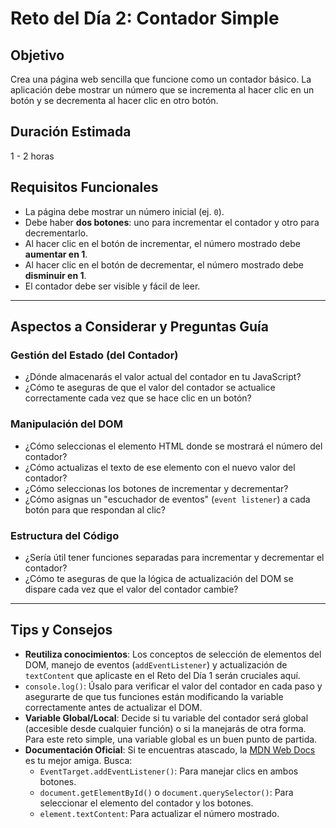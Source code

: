 # Reto del Día 2: Contador Simple

## Objetivo

Crea una página web sencilla que funcione como un contador básico. La aplicación debe mostrar un número que se incrementa al hacer clic en un botón y se decrementa al hacer clic en otro botón.

## Duración Estimada

1 - 2 horas

## Requisitos Funcionales

* La página debe mostrar un número inicial (ej. `0`).
* Debe haber **dos botones**: uno para incrementar el contador y otro para decrementarlo.
* Al hacer clic en el botón de incrementar, el número mostrado debe **aumentar en 1**.
* Al hacer clic en el botón de decrementar, el número mostrado debe **disminuir en 1**.
* El contador debe ser visible y fácil de leer.

---

## Aspectos a Considerar y Preguntas Guía

### Gestión del Estado (del Contador)

* ¿Dónde almacenarás el valor actual del contador en tu JavaScript?
* ¿Cómo te aseguras de que el valor del contador se actualice correctamente cada vez que se hace clic en un botón?

### Manipulación del DOM

* ¿Cómo seleccionas el elemento HTML donde se mostrará el número del contador?
* ¿Cómo actualizas el texto de ese elemento con el nuevo valor del contador?
* ¿Cómo seleccionas los botones de incrementar y decrementar?
* ¿Cómo asignas un "escuchador de eventos" (`event listener`) a cada botón para que respondan al clic?

### Estructura del Código

* ¿Sería útil tener funciones separadas para incrementar y decrementar el contador?
* ¿Cómo te aseguras de que la lógica de actualización del DOM se dispare cada vez que el valor del contador cambie?

---

## Tips y Consejos

* **Reutiliza conocimientos**: Los conceptos de selección de elementos del DOM, manejo de eventos (`addEventListener`) y actualización de `textContent` que aplicaste en el Reto del Día 1 serán cruciales aquí.
* `console.log()`: Úsalo para verificar el valor del contador en cada paso y asegurarte de que tus funciones están modificando la variable correctamente antes de actualizar el DOM.
* **Variable Global/Local**: Decide si tu variable del contador será global (accesible desde cualquier función) o si la manejarás de otra forma. Para este reto simple, una variable global es un buen punto de partida.
* **Documentación Oficial**: Si te encuentras atascado, la [MDN Web Docs](https://developer.mozilla.org/es/) es tu mejor amiga. Busca:
    * `EventTarget.addEventListener()`: Para manejar clics en ambos botones.
    * `document.getElementById()` o `document.querySelector()`: Para seleccionar el elemento del contador y los botones.
    * `element.textContent`: Para actualizar el número mostrado.